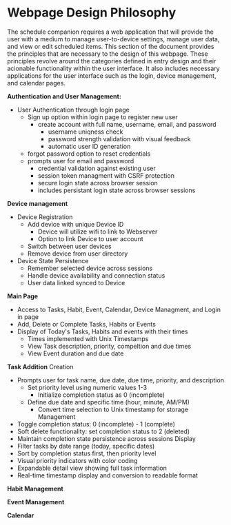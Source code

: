 # Webpage Design Philosophy

The schedule companion requires a web application that will provide the user with a medium to manage user-to-device settings, manage user data, and view or edit scheduled items. This section of the document provides the principles that are necessary to the design of this webpage. These principles revolve around the categories defined in entry design and their acionable functionality within the user interface. It also includes necessary applications for the user interface such as the login, device management, and calendar pages. 


**Authentication and User Management:**

- User Authentication through login page
    - Sign up option within login page to register new user
        - create account with full name, username, email, and password
            - username uniqness check
            - password strength validation with visual feedback
            - automatic user ID generation 
    - forgot password option to reset credentials
    - prompts user for email and password 
        - credential validation against existing user
        - session token managment with CSRF protection
        - secure login state across browser session
        - includes persistant login state across browser sessions

**Device management**

- Device Registration
    - Add device with unique Device ID
        - Device will utilize wifi to link to Webserver
        - Option to link Device to user account
    - Switch between user devices 
    - Remove device from user directory
- Device State Persistence
    - Remember selected device across sessions
    - Handle device availability and connection status
    - User data linked synced to Device
    

**Main Page**

- Access to Tasks, Habit, Event, Calendar, Device Managment, and Login in page
- Add, Delete or Complete Tasks, Habits or Events
- Display of Today's Tasks, Habits and events with their times
    - Times implemented with Unix Timestamps
    - View Task description, priority, compeltion and due times
    - View Event duration and due date

**Task Addition** 
Creation
- Prompts user for task name, due date, due time, priority, and description
    - Set priority level using numeric values 1-3
        - Initialize completion status as 0 (incomplete)
    - Define due date and specific time (hour, minute, AM/PM)
        - Convert time selection to Unix timestamp for storage
Management
- Toggle completion status: 0 (incomplete) - 1 (complete)
- Soft delete functionality: set completion status to 2 (deleted)
- Maintain completion state persistence across sessions
Display
- Filter tasks by date range (today, specific dates)
- Sort by completion status first, then priority level
- Visual priority indicators with color coding
- Expandable detail view showing full task information
- Real-time timestamp display and conversion to readable format

**Habit Management**

**Event Management**

**Calendar**
